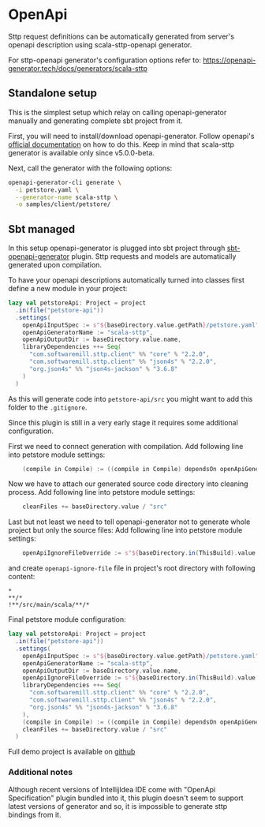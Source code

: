 # OpenApi

Sttp request definitions can be automatically generated from server's openapi description 
using scala-sttp-openapi generator.

For sttp-openapi generator's configuration options refer to: https://openapi-generator.tech/docs/generators/scala-sttp

## Standalone setup

This is the simplest setup which relay on calling openapi-generator manually and generating complete sbt project from it.

First, you will need to install/download openapi-generator. Follow openapi's [official documentation](https://github.com/OpenAPITools/openapi-generator#1---installation) on how to do this.
Keep in mind that scala-sttp generator is available only since v5.0.0-beta. 

Next, call the generator with the following options:
```bash
openapi-generator-cli generate \
  -i petstore.yaml \
  --generator-name scala-sttp \
  -o samples/client/petstore/
```

## Sbt managed

In this setup openapi-generator is plugged into sbt project through [sbt-openapi-generator](https://github.com/OpenAPITools/sbt-openapi-generator/) plugin.
Sttp requests and models are automatically generated upon compilation.

To have your openapi descriptions automatically turned into classes first define a new module in your project:
```scala
lazy val petstoreApi: Project = project
  .in(file("petstore-api"))
  .settings(
    openApiInputSpec := s"${baseDirectory.value.getPath}/petstore.yaml",
    openApiGeneratorName := "scala-sttp",
    openApiOutputDir := baseDirectory.value.name,
    libraryDependencies ++= Seq(
      "com.softwaremill.sttp.client" %% "core" % "2.2.0",
      "com.softwaremill.sttp.client" %% "json4s" % "2.2.0",
      "org.json4s" %% "json4s-jackson" % "3.6.8"
    )
  )
```
As this will generate code into `petstore-api/src` you might want to add this folder to the `.gitignore`. 

Since this plugin is still in a very early stage it requires some additional configuration.

First we need to connect generation with compilation. 
Add following line into petstore module settings:
```scala
    (compile in Compile) := ((compile in Compile) dependsOn openApiGenerate).value,
```

Now we have to attach our generated source code directory into cleaning process.
Add following line into petstore module settings:
```scala
    cleanFiles += baseDirectory.value / "src"
```

Last but not least we need to tell openapi-generator not to generate whole project but only the source files:
Add following line into petstore module settings:
```scala
    openApiIgnoreFileOverride := s"${baseDirectory.in(ThisBuild).value.getPath}/openapi-ignore-file",
```
and create `openapi-ignore-file` file in project's root directory with following content:
```
*
**/*
!**/src/main/scala/**/*
```

Final petstore module configuration:
```scala
lazy val petstoreApi: Project = project
  .in(file("petstore-api"))
  .settings(
    openApiInputSpec := s"${baseDirectory.value.getPath}/petstore.yaml",
    openApiGeneratorName := "scala-sttp",
    openApiOutputDir := baseDirectory.value.name,
    openApiIgnoreFileOverride := s"${baseDirectory.in(ThisBuild).value.getPath}/openapi-ignore-file",
    libraryDependencies ++= Seq(
      "com.softwaremill.sttp.client" %% "core" % "2.2.0",
      "com.softwaremill.sttp.client" %% "json4s" % "2.2.0",
      "org.json4s" %% "json4s-jackson" % "3.6.8"
    ),
    (compile in Compile) := ((compile in Compile) dependsOn openApiGenerate).value,
    cleanFiles += baseDirectory.value / "src"
  )
```

Full demo project is available on [github](https://github.com/softwaremill/sttp-openapi-example)

### Additional notes

Although recent versions of IntellijIdea IDE come with "OpenApi Specification" plugin bundled into it, this plugin doesn't seem to support 
latest versions of generator and so, it is impossible to generate sttp bindings from it. 
